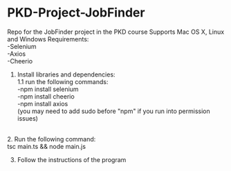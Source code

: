 # PKD-Project-JobFinder
Repo for the JobFinder project in the PKD course
Supports Mac OS X, Linux and Windows
Requirements:<br/>
-Selenium<br/>
-Axios<br/>
-Cheerio<br/>


1. Install libraries and dependencies:<br/>
1.1 run the following commands:<br/>
    -npm install selenium<br/>
    -npm install cheerio<br/>
    -npm install axios<br/>
    (you may need to add sudo before "npm" if you run into permission issues)<br/>
<br/>
2. Run the following command:<br/>
   tsc main.ts && node main.js<br/>

3. Follow the instructions of the program<br/>
